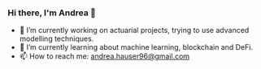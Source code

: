 ### Hi there, I'm Andrea 👋


- 🔭 I’m currently working on actuarial projects, trying to use advanced modelling techniques.
- 🌱 I’m currently learning about machine learning, blockchain and DeFi.
- 📫 How to reach me: andrea.hauser96@gmail.com
